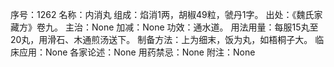 序号：1262
名称：内消丸
组成：焰消1两，胡椒49粒，虢丹1字。
出处：《魏氏家藏方》卷九。
主治：None
加减：None
功效：通水道。
用法用量：每服15丸至20丸，用滑石、木通煎汤送下。
制备方法：上为细末，饭为丸，如梧桐子大。
临床应用：None
各家论述：None
用药禁忌：None
附注：None
